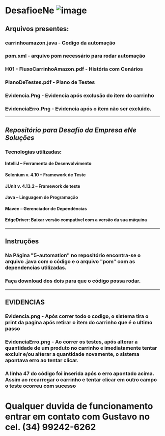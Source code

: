 # DesafioeNe                                               ![image](https://github.com/Bataglioni12/DesafioeNe/assets/147080620/001d8cdf-af56-4cfa-bad9-99a15f7eed16)           
## Arquivos presentes:
### carrinhoamazon.java - Codigo da automação
### pom.xml - arquivo pom necessário para rodar automação
### H01 - FluxoCarrinhoAmazon.pdf - História com Cenários
### PlanoDeTestes.pdf - Plano de Testes 
### Evidencia.Png - Evidencia após exclusão do item do carrinho
### EvidenciaErro.Png - Evidencia após o item não ser excluido.
---------------------------------------------------------------------------------

##  **_Repositório para Desafio da Empresa eNe Soluções_**
### Tecnologias utilizadas:
#### IntelliJ – Ferramenta de Desenvolvimento
#### Selenium v. 4.10 – Framework de Teste
#### JUnit v. 4.13.2 – Framework de teste
#### Java – Linguagem de Programação
#### Maven – Gerenciador de Dependências 
#### EdgeDriver: Baixar versão compatível com a versão da sua máquina
----------------------------------------------------------------------------------

## Instruções
### Na Página "5-automation" no repositório encontra-se o arquivo .java com o código e o arquivo "pom" com as dependencias utilizadas. 
### Faça download dos dois para que o código possa rodar.
----------------------------------------------------------------------------------

## EVIDENCIAS
### Evidencia.png - Após correr todo o codigo, o sistema tira o print da pagina após retirar o item do carrinho que é o ultimo passo
### EvidenciaErro.png - Ao correr os testes, após alterar a quantidade de um produto no carrinho e imediatamente tentar excluir e/ou alterar a quantidade novamente, o sistema apontava erro ao tentar clicar.

### A linha 47 do código foi inserida após o erro apontado acima. Assim ao recarregar o carrinho e tentar clicar em outro campo o teste ocorreu com sucesso

# Qualquer duvida de funcionamento entrar em contato com Gustavo no cel. (34) 99242-6262

